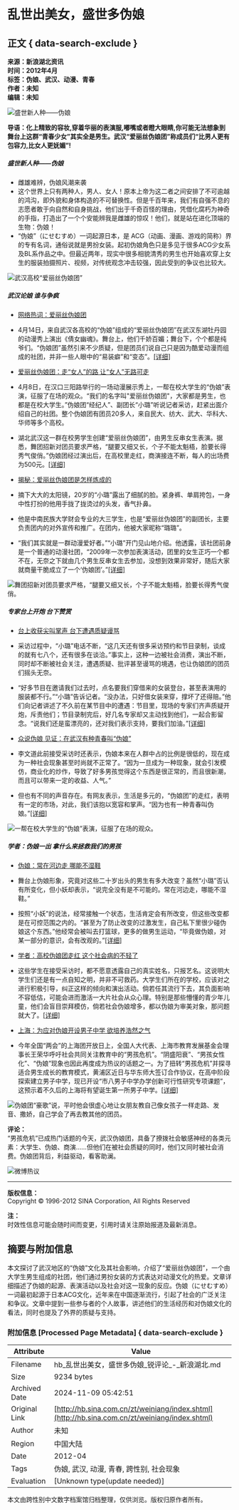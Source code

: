 # 乱世出美女，盛世多伪娘

## 正文 { data-search-exclude }


**来源：新浪湖北资讯**  
**时间：2012年4月**  
**标签：伪娘、武汉、动漫、青春**  
**作者：未知**  
**编辑：未知**

![盛世新人种——伪娘](http://hubei.sinaimg.cn/2012/0418/S56128T1334727741546.jpg)

**导语：化上精致的容妆,穿着华丽的表演服,嘟嘴或者瞪大眼睛,你可能无法想象到舞台上这群“青春少女”其实全是男生。武汉“爱丽丝伪娘团”称成员们“比男人更有包容力,比女人更妩媚”!**

##### 盛世新人种——伪娘

- 雌雄难辨，伪娘风潮来袭
- 这个世界上只有两种人，男人、女人！原本上帝为这二者之间安排了不可逾越的鸿沟，即外貌和身体构造的不可替换性。但是千百年来，我们有自强不息的志愿者敢于向自然和自身挑战，他们出于千奇百怪的理由，凭借化腐朽为神奇的手指，打造出了一个个安能辨我是雌雄的惊叹！他们，就是站在进化顶端的生物：伪娘！
- “伪娘”（にせむすめ）一词起源日本，是 ACG（动画、漫画、游戏的简称）界的专有名词，通俗说就是男扮女装。起初伪娘角色只是多见于很多ACG少女系及BL系作品之中。但最近两年，现实中很多相貌清秀的男生也开始喜欢穿上女生的服装拍摄照片、视频，对传统观念冲击较强，因此受到的争议也比较大。

![武汉高校“爱丽丝伪娘团”](http://hubei.sinaimg.cn/2012/0418/S56128T1334728570375.jpg)

##### 武汉论娘 谁与争疯

- [网络热词：爱丽丝伪娘团](http://slide.hb.sina.com.cn/n/slide_34_21128_55030.html)
- 4月14日，来自武汉各高校的“伪娘”组成的“爱丽丝伪娘团”在武汉东湖牡丹园的动漫秀上演出《倩女幽魂》。舞台上，他们千娇百媚；舞台下，个个都是纯爷们。“伪娘团”虽然引来不少质疑，但是团员们说自己只是因为酷爱动漫而组成的社团，并非一些人眼中的“易装癖”和“变态”。[\[详细\]](http://slide.hb.sina.com.cn/n/slide_34_21128_55030.html)

- [爱丽丝伪娘团：走“女人”的路 让“女人”无路可走](http://hb.sina.com.cn/news/sdbd/2012-04-16/66238.html)
- 4月8日，在汉口三阳路举行的一场动漫展示秀上，一帮在校大学生的“伪娘”表演，征服了在场的观众。“我们的名字叫"爱丽丝伪娘团"，大家都是男生，也都是在校大学生。”伪娘团“经纪人”、副团长“小璐”听说记者采访，赶紧出面介绍自己的社团。整个伪娘团有团员20多人，来自民大、纺大、武大、华科大、华师等多个高校。
- 湖北武汉这一群在校男学生创建“爱丽丝伪娘团”，由男生反串女生表演。据悉，舞团招新对团员要求严格，“腿要又细又长，个子不能太魁梧，脸要长得秀气俊俏。”伪娘团经过演出后，在高校里走红，商演接连不断，每人的出场费为500元。[\[详细\]](http://hb.sina.com.cn/news/sdbd/2012-04-16/66238.html)

- [揭秘：爱丽丝伪娘团是怎样炼成的](http://hb.sina.com.cn/news/rp/2012-04-16/66235.html)
- 摘下大大的太阳镜，20岁的“小璐”露出了细腻的脸。紧身裤、单肩挎包，一身中性打扮的他用手拢了拢烫过的头发，香气扑鼻。
- 他是中南民族大学财会专业的大三学生，也是“爱丽丝伪娘团”的副团长，主要负责团内的对外宣传和推广。在团内，他被大家昵称“璐璐”。
- “我们其实就是一群动漫爱好者。”“小璐”开门见山地介绍。他透露，该社团前身是一个普通的动漫社团，“2009年一次参加表演活动，团里的女生正巧一个都不在，无奈之下就由几个男生反串女生去参加，没想到效果非常好，随后大家就商量干脆成立了一个‘伪娘团’。”[\[详细\]](http://hb.sina.com.cn/news/rp/2012-04-16/66235.html)

![舞团招新对团员要求严格，“腿要又细又长，个子不能太魁梧，脸要长得秀气俊俏。](http://hubei.sinaimg.cn/2012/0417/S56128T1334629316578.jpg)

##### 专家台上开炮 台下赞赏

- [台上收获尖叫掌声 台下遭遇质疑谩骂](http://hb.sina.com.cn/news/rp/2012-04-16/66235_2.html)
- 采访过程中，“小璐”电话不断，“这几天还有很多采访预约和节目录制，谈成的就有七八个，还有很多在谈洽。”事实上，这种一边被社会消费，演出不断，同时却不断被社会关注，遭遇质疑、批评甚至谩骂的境遇，也让伪娘团的团员们摇头无奈。
- “好多节目在邀请我们过去时，点名要我们穿借来的女装登台，甚至表演用的服装都不行。”“小璐”告诉记者。“没办法，只好借女装来穿，撑坏了还得赔。”他们向记者讲述了不久前在某节目中的遭遇：节目里，现场的专家们齐声质疑开炮，斥责他们；节目录制完后，好几名专家却又主动找到他们，一起合影留念。“说我们还是蛮漂亮的，还对我们表示支持，要我们加油。”[\[详细\]](http://hb.sina.com.cn/news/rp/2012-04-16/66235_2.html)

- [众说伪娘 见证：在武汉有种青春叫“伪娘”](http://hb.sina.com.cn/news/rp/2012-04-16/66235_3.html)
- 李文道此前接受采访时还表示，伪娘本来在人群中占的比例是很低的，现在成为一种社会现象甚至时尚就不正常了。“因为一旦成为一种现象，就会引发模仿，商业化的炒作，导致了好多男孩觉得这个东西是很正常的，而且很新潮，而且可以带来一定的收益、人气。”
- 但也有不同的声音存在。有网友表示，生活是多元的，“伪娘团”的走红，表明有一定的市场，对此，我们该抱以宽容和掌声。“因为也有一种青春叫伪娘。”[\[详细\]](http://hb.sina.com.cn/news/rp/2012-04-16/66235_3.html)

![一帮在校大学生的“伪娘”表演，征服了在场的观众。](http://hubei.sinaimg.cn/2012/0417/S56128T1334629461750.jpg)

##### 学者：伪娘一出 拿什么来拯救我们的男孩

- [伪娘：常在河边走 哪能不湿鞋](http://hb.sina.com.cn/news/rp/2012-04-16/66235_3.html)
- 舞台上伪娘形象，究竟对这些二十岁出头的男生有多大改变？虽然“小璐”否认有所变化，但小妖却表示，“说完全没有是不可能的。常在河边走，哪能不湿鞋。”
- 按照“小妖”的说法，经常接触一个状态，生活肯定会有所改变，但这些改变都是在可控范围之内的。“甚至为了防止改变的过激发生，自己私下里很少碰伪娘这个东西。”他经常会被叫去打篮球，更多的做男生运动，“毕竟做伪娘，对某一部分的意识，会有改观的。”[\[详细\]](http://hb.sina.com.cn/news/rp/2012-04-16/66235_3.html)

- [学者：高校伪娘团走红 这个社会病的不轻了](http://hb.sina.com.cn/news/sdbd/2012-04-16/66238.html)
- 这些学生在接受采访时，都不愿意透露自己的真实姓名，只报艺名。这说明大学生们还是有一点自知之明，并非不可救药。大学生们所在的学校，应该对之进行积极引导，纠正这样的倾向和演出活动。倘若任其流行下去，其负面影响不容低估，可能会进而激活一大片社会从众心理。特别是那些懵懂的青少年儿童，他们会盲目崇拜模仿，倘若社会伪娘增多，都以伪娘为审美对象，那问题就大了。[\[详细\]](http://hb.sina.com.cn/news/sdbd/2012-04-16/66238.html)

- [上海：为应对伪娘开设男子中学 欲培养浩然之气](http://hb.sina.com.cn/news/sdbd/2012-04-16/66238_2.html)
- 今年全国“两会”的上海团开放日上，全国人大代表、上海市教育发展基金会理事长王荣华呼吁社会共同关注教育中的“男孩危机”。“阴盛阳衰”、“男孩女性化”、“伪娘”现象也因此再度成为热议的话题之一。为了扭转“男孩危机”并探寻适合男生成长的教育模式，黄浦区近日与华东师大签订合作协议，在高中阶段探索建立男子中学，现已开设“市八男子中学办学创新可行性研究专项课题”，这预示着不久后的上海将有望诞生第一所男子中学。[\[详细\]](http://hb.sina.com.cn/news/sdbd/2012-04-16/66238_2.html)

![伪娘团“豪歌”说，平时他会很虚心地让女朋友教自己像女孩子一样走路、发音、撒娇，自己学会了再去教其他的团员。](http://hubei.sinaimg.cn/2012/0418/S56128T1334741841031.jpg)

**评论：**      
“男孩危机”已成热门话题的今天，武汉伪娘团，具备了撩拨社会敏感神经的各类元素：大学生、伪娘、商演……但他们在被社会质疑的同时，他们又同时被社会消费。伪娘团背后，利益驱动，看客助澜。

![微博热议](http://hubei.sinaimg.cn/2012/0418/S56128T1334727741546.jpg)

---

**版权信息：**  
Copyright © 1996-2012 SINA Corporation, All Rights Reserved

**注：**  
时效性信息可能会随时间而变更，引用时请关注原始报道及最新消息。

## 摘要与附加信息

<!-- tcd_abstract -->
本文探讨了武汉地区的“伪娘”文化及其社会影响，介绍了“爱丽丝伪娘团”，一个由大学生男生组成的社团，他们通过男扮女装的方式表达对动漫文化的热爱。文章详细描述了伪娘的起源、表演活动以及社会对这一现象的反应。伪娘（にせむすめ）一词最初起源于日本ACG文化，近年来在中国逐渐流行，引起了社会的广泛关注和争议。文章中提到一些参与者的个人故事，讲述他们的生活经历和对伪娘文化的看法，同时也提及了外界的质疑与支持。
<!-- tcd_abstract_end -->

### 附加信息 [Processed Page Metadata] { data-search-exclude }

| Attribute       | Value                                  |
|-----------------|----------------------------------------|
| Filename        | hb_乱世出美女，盛世多伪娘_锐评论_-_新浪湖北.md                             |
| Size            | 9234 bytes                           |
| Archived Date   | 2024-11-09 05:42:51                             |
| Original Link   | [http://hb.sina.com.cn/zt/weiniang/index.shtml](http://hb.sina.com.cn/zt/weiniang/index.shtml)                       |
| Author          | 未知                               |
| Region          | 中国大陆                               |
| Date            | 2012-04                                 |
| Tags            | 伪娘, 武汉, 动漫, 青春, 跨性别, 社会现象                                 |
| Evaluation            | [Unknown type(update needed)]                                 |
<!-- tcd_table_end -->

本文由跨性别中文数字档案馆归档整理，仅供浏览。版权归原作者所有。
